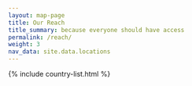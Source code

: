 ```yaml
---
layout: map-page
title: Our Reach
title_summary: because everyone should have access
permalink: /reach/
weight: 3
nav_data: site.data.locations
---
```


{% include country-list.html %}

